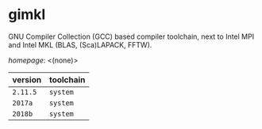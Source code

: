 # gimkl

GNU Compiler Collection (GCC) based compiler toolchain, next to Intel MPI and  Intel MKL (BLAS, (Sca)LAPACK, FFTW).

*homepage*: <(none)>

version | toolchain
--------|----------
``2.11.5`` | ``system``
``2017a`` | ``system``
``2018b`` | ``system``
